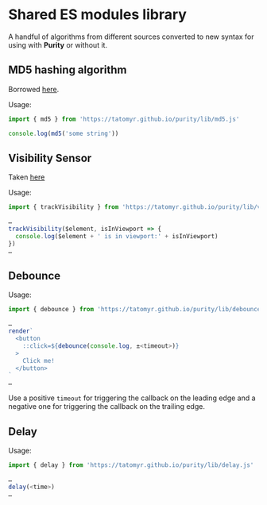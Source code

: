 # Shared ES modules library

A handful of algorithms from different sources converted to new syntax for using with **Purity** or without it.

## MD5 hashing algorithm

Borrowed [here](http://www.myersdaily.org/joseph/javascript/md5-text.html).

Usage:

```javascript
import { md5 } from 'https://tatomyr.github.io/purity/lib/md5.js'

console.log(md5('some string'))
```

## Visibility Sensor

Taken [here](https://vanillajstoolkit.com/helpers/isinviewport/)

Usage:

```javascript
import { trackVisibility } from 'https://tatomyr.github.io/purity/lib/visibility-sensor.js'

…
trackVisibility($element, isInViewport => {
  console.log($element + ' is in viewport:' + isInViewport)
})
…
```

<!-- TODO: Maybe update behavior? -->

## Debounce

Usage:

```javascript
import { debounce } from 'https://tatomyr.github.io/purity/lib/debounce.js'

…
render`
  <button
    ::click=${debounce(console.log, ±<timeout>)}
  >
    Click me!
  </button>
`
…
```

Use a positive `timeout` for triggering the callback on the leading edge and a negative one for triggering the callback on the trailing edge.

## Delay

Usage:

```javascript
import { delay } from 'https://tatomyr.github.io/purity/lib/delay.js'

…
delay(<time>)
…
```

